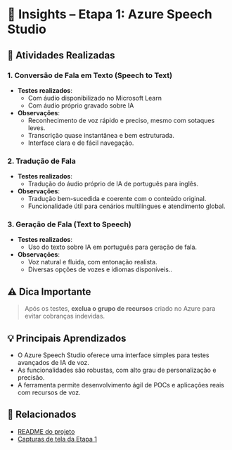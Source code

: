 # 🧠 Insights – Etapa 1: Azure Speech Studio

## 📝 Atividades Realizadas

### 1. Conversão de Fala em Texto (Speech to Text)
- **Testes realizados**: 
  - Com áudio disponibilizado no Microsoft Learn
  - Com áudio próprio gravado sobre IA
- **Observações**:
  - Reconhecimento de voz rápido e preciso, mesmo com sotaques leves.
  - Transcrição quase instantânea e bem estruturada.
  - Interface clara e de fácil navegação.

### 2. Tradução de Fala
- **Testes realizados**:
  - Tradução do áudio próprio de IA de português para inglês.
- **Observações**:
  - Tradução bem-sucedida e coerente com o conteúdo original.
  - Funcionalidade útil para cenários multilíngues e atendimento global.

### 3. Geração de Fala (Text to Speech)
- **Testes realizados**:
  - Uso do texto sobre IA em português para geração de fala.
- **Observações**:
  - Voz natural e fluida, com entonação realista.
  - Diversas opções de vozes e idiomas disponíveis..

## ⚠️ Dica Importante
> Após os testes, **exclua o grupo de recursos** criado no Azure para evitar cobranças indevidas.

## 💡 Principais Aprendizados
- O Azure Speech Studio oferece uma interface simples para testes avançados de IA de voz.
- As funcionalidades são robustas, com alto grau de personalização e precisão.
- A ferramenta permite desenvolvimento ágil de POCs e aplicações reais com recursos de voz.

## 📁 Relacionados
- [README do projeto](../README.md)
- [Capturas de tela da Etapa 1](../images/etapa-1-speech-studio/)

